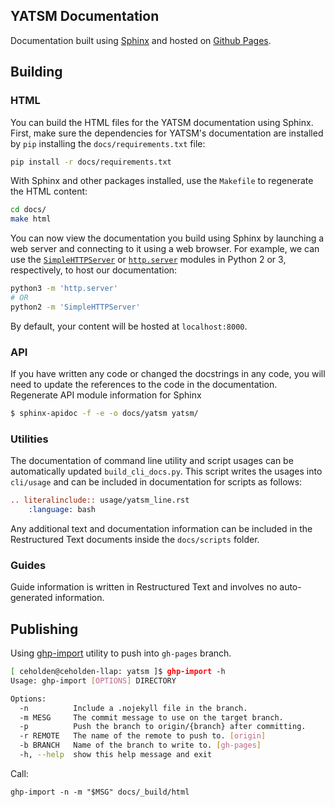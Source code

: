 YATSM  Documentation
--------------------

Documentation built using [Sphinx](http://sphinx-doc.org/) and hosted on [Github Pages](https://pages.github.com/).

## Building

### HTML

You can build the HTML files for the YATSM documentation using Sphinx. First, make sure the dependencies for YATSM's documentation are installed by `pip` installing the `docs/requirements.txt` file:

``` bash
pip install -r docs/requirements.txt
```

With Sphinx and other packages installed, use the `Makefile` to regenerate the HTML content:

``` bash
cd docs/
make html
```

You can now view the documentation you build using Sphinx by launching a web server and connecting to it using a web browser. For example, we can use the [`SimpleHTTPServer`](https://docs.python.org/2/library/simplehttpserver.html) or [`http.server`](https://docs.python.org/3/library/http.server.html) modules in Python 2 or 3, respectively, to host our documentation:

``` bash
python3 -m 'http.server'
# OR
python2 -m 'SimpleHTTPServer'
```

By default, your content will be hosted at `localhost:8000`.

### API

If you have written any code or changed the docstrings in any code, you will need to update the references to the code in the documentation. Regenerate API module information for Sphinx

``` bash
$ sphinx-apidoc -f -e -o docs/yatsm yatsm/
```

### Utilities

The documentation of command line utility and script usages can be automatically updated ``build_cli_docs.py``. This script writes the usages into ``cli/usage`` and can be included in documentation for scripts as follows:

``` rst
.. literalinclude:: usage/yatsm_line.rst
    :language: bash
```

Any additional text and documentation information can be included in the Restructured Text documents inside the `docs/scripts` folder.

### Guides

Guide information is written in Restructured Text and involves no auto-generated information.

## Publishing

Using [ghp-import](https://github.com/davisp/ghp-import) utility to push into `gh-pages` branch.

``` bash
[ ceholden@ceholden-llap: yatsm ]$ ghp-import -h
Usage: ghp-import [OPTIONS] DIRECTORY

Options:
  -n          Include a .nojekyll file in the branch.
  -m MESG     The commit message to use on the target branch.
  -p          Push the branch to origin/{branch} after committing.
  -r REMOTE   The name of the remote to push to. [origin]
  -b BRANCH   Name of the branch to write to. [gh-pages]
  -h, --help  show this help message and exit
```

Call:

```
ghp-import -n -m "$MSG" docs/_build/html
```
